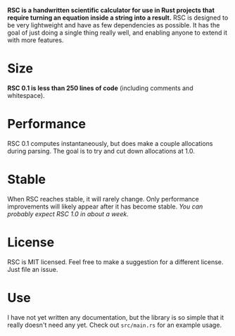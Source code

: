**RSC is a handwritten scientific calculator for use in Rust projects that require turning an equation inside a string into a result.** RSC is designed to be very lightweight and have as few dependencies as possible. It has the goal of just doing a single thing really well, and enabling anyone to extend it with more features.

# Size
**RSC 0.1 is less than 250 lines of code** (including comments and whitespace).

# Performance
RSC 0.1 computes instantaneously, but does make a couple allocations during parsing. The goal is to try and cut down allocations at 1.0.

# Stable
When RSC reaches stable, it will rarely change. Only performance improvements will likely appear after it has become stable.
*You can probably expect RSC 1.0 in about a week.*

# License
RSC is MIT licensed. Feel free to make a suggestion for a different license. Just file an issue.

# Use
I have not yet written any documentation, but the library is so simple that it really doesn't need any yet. Check out `src/main.rs` for an example usage.
